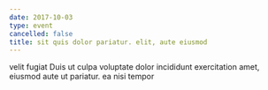 ```yaml
---
date: 2017-10-03
type: event
cancelled: false
title: sit quis dolor pariatur. elit, aute eiusmod
---
```

velit fugiat Duis ut culpa voluptate dolor incididunt exercitation amet, eiusmod aute ut pariatur. ea nisi tempor